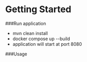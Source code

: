 # Getting Started

###Run application
* mvn clean install 
* docker compose up --build
* application will start at port 8080

###Usage